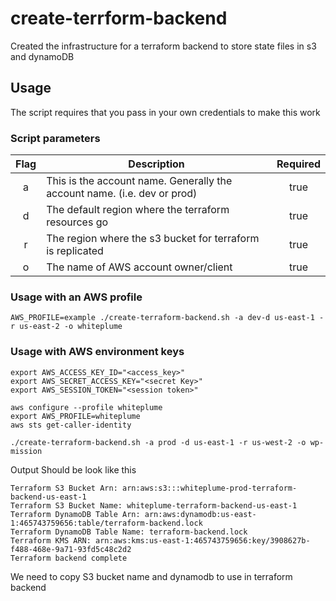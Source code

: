 # create-terrform-backend

Created the infrastructure for a terraform backend to store state files in s3 and dynamoDB

## Usage

The script requires that you pass in your own credentials to make this work

### Script parameters

| Flag  | Description                                                              | Required |
| :---: | ------------------------------------------------------------------------ | :------: |
| a     | This is the account name. Generally the account name. (i.e. dev or prod) | true     |
| d     | The default region where the terraform resources go                      | true     |
| r     | The region where the s3 bucket for terraform is replicated               | true     |
| o     | The name of AWS account owner/client                                     | true     |

### Usage with an AWS profile

```
AWS_PROFILE=example ./create-terraform-backend.sh -a dev-d us-east-1 -r us-east-2 -o whiteplume
```

### Usage with AWS environment keys

```
export AWS_ACCESS_KEY_ID="<access_key>"
export AWS_SECRET_ACCESS_KEY="<secret Key>"
export AWS_SESSION_TOKEN="<session token>"

aws configure --profile whiteplume
export AWS_PROFILE=whiteplume
aws sts get-caller-identity

./create-terraform-backend.sh -a prod -d us-east-1 -r us-west-2 -o wp-mission
```

Output Should be look like this 

```
Terraform S3 Bucket Arn: arn:aws:s3:::whiteplume-prod-terraform-backend-us-east-1
Terraform S3 Bucket Name: whiteplume-terraform-backend-us-east-1
Terraform DynamoDB Table Arn: arn:aws:dynamodb:us-east-1:465743759656:table/terraform-backend.lock
Terraform DynamoDB Table Name: terraform-backend.lock
Terraform KMS ARN: arn:aws:kms:us-east-1:465743759656:key/3908627b-f488-468e-9a71-93fd5c48c2d2
Terraform backend complete
```

We need to copy S3 bucket name and dynamodb to use in terraform backend